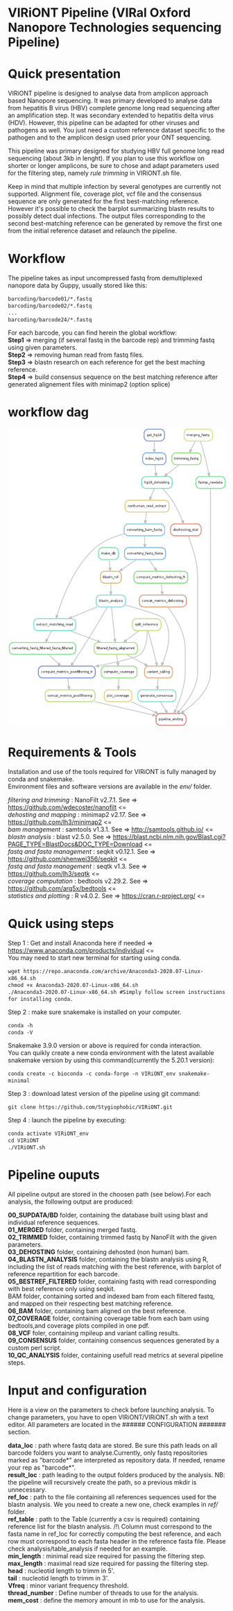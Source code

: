 # VIRiONT Pipeline (VIRal Oxford Nanopore Technologies sequencing Pipeline)

# Quick presentation

VIRiONT pipeline is designed to analyse data from amplicon approach based Nanopore sequencing. It was primary developed to analyse data from hepatitis B virus (HBV) complete genome long read sequencing after an amplification step. It was secondary extended to hepatitis delta virus (HDV). However, this pipeline can be adapted for other viruses and pathogens as well. You just need a custom reference dataset specific to the pathogen and to the amplicon design used prior your ONT sequencing.

This pipeline was primary designed for studying HBV full genome long read sequencing (about 3kb in lenght). If you plan to use this workflow on shorter or longer amplicons, be sure to chose and adapt parameters used for the filtering step, namely *rule trimming* in VIRiONT.sh file.

Keep in mind that multiple infection by several genotypes are currently not supported. Alignment file, coverage plot, vcf file and the consensus sequence are only generated for the first best-matching reference.  However it's possible to check the barplot summarizing blastn results to possibly detect dual infections. The output files corresponding to the second best-matching reference can be generated by remove the first one from the initial reference dataset and relaunch the pipeline.

# Workflow

The pipeline takes as input uncompressed fastq from demultiplexed nanopore data by Guppy, usually stored like this:  
```
barcoding/barcode01/*.fastq
barcoding/barcode02/*.fastq
...
barcoding/barcode24/*.fastq
``` 
For each barcode, you can find herein the global workflow:  
**Step1** => merging (if several fastq in the barcode rep) and trimming fastq using given parameters.  
**Step2** => removing human read from fastq files.  
**Step3** => blastn research on each reference for get the best maching reference.     
**Step4** => build consensus sequence on the best matching reference after generated alignement files with minimap2 (option splice)    

# workflow dag

![image info](./documents/workflow.png)

# Requirements & Tools

Installation and use of the tools required for VIRiONT is fully managed by conda and snakemake.  
Environment files and software versions are available in the *env/* folder.  

*filtering and trimming* : NanoFilt v2.7.1. See => https://github.com/wdecoster/nanofilt <=  
*dehosting and mapping* : minimap2 v2.17. See => https://github.com/lh3/minimap2 <=  
*bam management* : samtools v1.3.1. See => http://samtools.github.io/ <=  
*blastn analysis* : blast v2.5.0. See => https://blast.ncbi.nlm.nih.gov/Blast.cgi?PAGE_TYPE=BlastDocs&DOC_TYPE=Download <=  
*fastq and fasta management* : seqkit v0.12.1. See => https://github.com/shenwei356/seqkit <=  
*fastq and fasta management* : seqtk v1.3. See => https://github.com/lh3/seqtk <=   
*coverage computation* : bedtools v2.29.2. See => https://github.com/arq5x/bedtools <=   
*statistics and plotting* : R v4.0.2. See => https://cran.r-project.org/ <=  


# Quick using steps

Step 1 : Get and install Anaconda here if needed => https://www.anaconda.com/products/individual <=  
You may need to start new terminal for starting using conda.   
```
wget https://repo.anaconda.com/archive/Anaconda3-2020.07-Linux-x86_64.sh
chmod +x Anaconda3-2020.07-Linux-x86_64.sh
./Anaconda3-2020.07-Linux-x86_64.sh #Simply follow screen instructions for installing conda.
```
Step 2 : make sure snakemake is installed on your computer. 
```
conda -h
conda -V
``` 
Snakemake 3.9.0 version or above is required for conda interaction.  
You can quikly create a new conda environment with the latest available snakemake version by using this command(currently the 5.20.1 version):  
```
conda create -c bioconda -c conda-forge -n VIRiONT_env snakemake-minimal
```
Step 3 : download latest version of the pipeline using git command:  
```
git clone https://github.com/Stygiophobic/VIRiONT.git
```
Step 4 : launch the pipeline by executing:  
```
conda activate VIRiONT_env
cd VIRiONT
./VIRiONT.sh
```

# Pipeline ouputs

All pipeline output are stored in the choosen path (see below).For each analysis, the following output are produced:  

**00_SUPDATA/BD** folder, containing the database built using blast and individual reference sequences.  
**01_MERGED** folder, containing merged fastq.  
**02_TRIMMED** folder, containing trimmed fastq by NanoFilt with the given parameters.  
**03_DEHOSTING** folder, containing dehosted (non human) bam.  
**04_BLASTN_ANALYSIS** folder, containing the blastn analysis using R, including the list of reads matching with the best reference, with barplot of reference repartition for each barcode.  
**05_BESTREF_FILTERED** folder, containing fastq with read corresponding with best reference only using seqkit.  
BAM folder, containing sorted and indexed bam from each filtered fastq, and mapped on their respecting best matching reference.  
**06_BAM** folder, containing bam aligned on the best reference.  
**07_COVERAGE** folder, containing coverage table from each bam using bedtools,and coverage plots compiled in one pdf.  
**08_VCF** foler, containing mpileup and variant calling results.  
**09_CONSENSUS** folder, containing consencus sequences generated by a custom perl script.  
**10_QC_ANALYSIS** folder, containing usefull read metrics at several pipeline steps.  


# Input and configuration

Here is a view on the parameters to check before launching analysis. To change parameters, you have to open VIRiONT/VIRiONT.sh with a text editor. All parameters are located in the ###### CONFIGURATION ####### section.

**data_loc** : path where fastq data are stored. Be sure this path leads on all barcode folders you want to analyse.Currently, only fastq repositories marked as "barcode*" are interpreted as repository data. If needed, rename your rep as "barcode*".  
**result_loc** : path leading to the output folders produced by the analysis. NB: the pipeline will recursively create the path, so a previous mkdir is unnecessary.  
**ref_loc** : path to the file containing all references sequences used for the blastn analysis. We you need to create a new one, check examples in *ref/* folder.  
**ref_table** : path to the Table (currently a csv is required) containing reference list for the blastn analysis. /!\ Column must correspond to the fasta name in ref_loc for correctly computing the best reference, and each row must correspond to each fasta header in the reference fasta file. Please check analysis/table_analysis if needed for an example.  
**min_length** : minimal read size required for passing the filtering step.  
**max_length** : maximal read size required for passing the filtering step.  
**head** : nucleotid length to trimm in 5'.  
**tail** : nucleotid length to trimm in 3'.  
**Vfreq** : minor variant frequency threshold.  
**thread_number** : Define number of threads to use for the analysis.  
**mem_cost** : define the memory amount in mb to use for the analysis.
